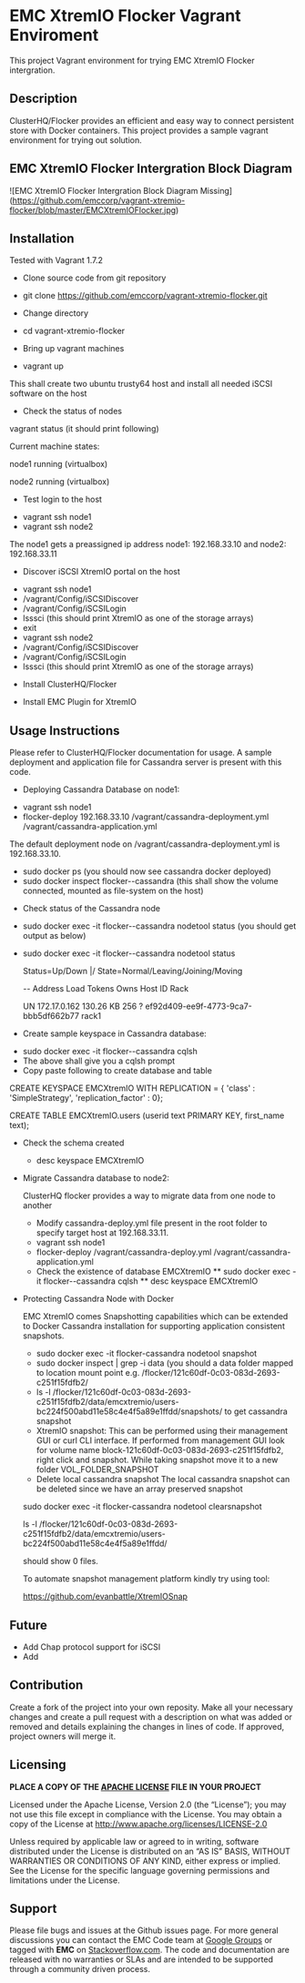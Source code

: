 EMC XtremIO Flocker Vagrant Enviroment
======================
This project Vagrant environment for trying EMC XtremIO Flocker intergration.

## Description
ClusterHQ/Flocker provides an efficient and easy way to connect persistent store with Docker containers. This project provides a sample vagrant environment for trying out solution.

## EMC XtremIO Flocker Intergration Block Diagram
![EMC XtremIO Flocker Intergration Block Diagram Missing] 
(https://github.com/emccorp/vagrant-xtremio-flocker/blob/master/EMCXtremIOFlocker.jpg)



## Installation
Tested with Vagrant 1.7.2

- Clone source code from git repository
 * git clone https://github.com/emccorp/vagrant-xtremio-flocker.git

- Change directory
 * cd vagrant-xtremio-flocker

- Bring up vagrant machines
 * vagrant up

 This shall create two ubuntu trusty64 host and install all needed iSCSI software on the host

- Check the status of nodes

vagrant status (it should print following)

Current machine states:

node1                     running (virtualbox)

node2                     running (virtualbox)


- Test login to the host
 * vagrant ssh node1
 * vagrant ssh node2

The node1 gets a preassigned ip address node1: 192.168.33.10 and node2: 192.168.33.11

- Discover iSCSI XtremIO portal on the host
 * vagrant ssh node1
 * /vagrant/Config/iSCSIDiscover <EMC XtremIO iSCSI Portal IP>
 * /vagrant/Config/iSCSILogin <EMC XtremIO iSCSI Portal IP>
 * lsssci (this should print XtremIO as one of the storage arrays)
 * exit
 * vagrant ssh node2
 * /vagrant/Config/iSCSIDiscover <EMC XtremIO iSCSI Portal IP>
 * /vagrant/Config/iSCSILogin <EMC XtremIO iSCSI Portal IP>
 * lsssci (this should print XtremIO as one of the storage arrays)

- Install ClusterHQ/Flocker

- Install EMC Plugin for XtremIO

## Usage Instructions
Please refer to ClusterHQ/Flocker documentation for usage. A sample deployment and application file for Cassandra server is present with this code.
- Deploying Cassandra Database on node1:
 * vagrant ssh node1
 * flocker-deploy 192.168.33.10 /vagrant/cassandra-deployment.yml /vagrant/cassandra-application.yml

The default deployment node on /vagrant/cassandra-deployment.yml is 192.168.33.10.
 * sudo docker ps (you should now see cassandra docker deployed)
 * sudo docker inspect flocker--cassandra (this shall show the volume connected, mounted as file-system on the host)

- Check status of the Cassandra node
 * sudo docker exec -it flocker--cassandra nodetool status (you should get output as below)
 * sudo docker exec -it flocker--cassandra nodetool status

	Status=Up/Down |/ State=Normal/Leaving/Joining/Moving
	
	--  Address       Load       Tokens  Owns    Host ID                               Rack

	UN  172.17.0.162  130.26 KB  256     ?       ef92d409-ee9f-4773-9ca7-bbb5df662b77  rack1


- Create sample keyspace in Cassandra database:

 * sudo docker exec -it flocker--cassandra cqlsh
 * The above shall give you a cqlsh prompt
 * Copy paste following to create database and table

 CREATE KEYSPACE EMCXtremIO WITH REPLICATION = { 'class' : 'SimpleStrategy', 'replication_factor' : 0};

 CREATE TABLE EMCXtremIO.users (userid text PRIMARY KEY, first_name text);
 
- Check the schema created

  * desc keyspace EMCXtremIO

- Migrate Cassandra database to node2:

  ClusterHQ flocker provides a way to migrate data from one node to another

  * Modify cassandra-deploy.yml file present in the root folder to specify target host at 192.168.33.11.
  * vagrant ssh node1
  * flocker-deploy /vagrant/cassandra-deploy.yml /vagrant/cassandra-application.yml
  * Check the existence of database EMCXtremIO
     ** sudo docker exec -it flocker--cassandra cqlsh
     ** desc keyspace EMCXtremIO

- Protecting Cassandra Node with Docker

  EMC XtremIO comes Snapshotting capabilities which can be extended to Docker Cassandra installation for supporting application consistent snapshots. 

  * sudo docker exec -it flocker-cassandra nodetool snapshot
  * sudo docker inspect | grep -i data (you should a data folder mapped to location mount point e.g. /flocker/121c60df-0c03-083d-2693-c251f15fdfb2/
  * ls -l /flocker/121c60df-0c03-083d-2693-c251f15fdfb2/data/emcxtremio/users-bc224f500abd11e58c4e4f5a89e1ffdd/snapshots/ to get cassandra snapshot
  * XtremIO snapshot: This can be performed using their management GUI or curl CLI interface. If performed from management GUI look for volume name block-121c60df-0c03-083d-2693-c251f15fdfb2, right click and snapshot. While taking snapshot move it to a new folder VOL_FOLDER_SNAPSHOT
  * Delete local cassandra snapshot 
   The local cassandra snapshot can be deleted since we have an array preserved snapshot

   sudo docker exec -it flocker-cassandra nodetool clearsnapshot

   ls -l /flocker/121c60df-0c03-083d-2693-c251f15fdfb2/data/emcxtremio/users-bc224f500abd11e58c4e4f5a89e1ffdd/

   should show 0 files.

  To automate snapshot management platform kindly try using tool:
 
   https://github.com/evanbattle/XtremIOSnap

  
## Future
- Add Chap protocol support for iSCSI
- Add 

## Contribution
Create a fork of the project into your own reposity. Make all your necessary changes and create a pull request with a description on what was added or removed and details explaining the changes in lines of code. If approved, project owners will merge it.

Licensing
---------
**PLACE A COPY OF THE [APACHE LICENSE](http://emccode.github.io/sampledocs/LICENSE "LICENSE") FILE IN YOUR PROJECT**

Licensed under the Apache License, Version 2.0 (the “License”); you may not use this file except in compliance with the License. You may obtain a copy of the License at <http://www.apache.org/licenses/LICENSE-2.0>

Unless required by applicable law or agreed to in writing, software distributed under the License is distributed on an “AS IS” BASIS, WITHOUT WARRANTIES OR CONDITIONS OF ANY KIND, either express or implied. See the License for the specific language governing permissions and limitations under the License.

Support
-------
Please file bugs and issues at the Github issues page. For more general discussions you can contact the EMC Code team at <a href="https://groups.google.com/forum/#!forum/emccode-users">Google Groups</a> or tagged with **EMC** on <a href="https://stackoverflow.com">Stackoverflow.com</a>. The code and documentation are released with no warranties or SLAs and are intended to be supported through a community driven process.
